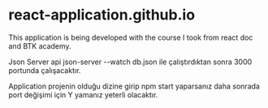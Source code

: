 # react-application.github.io
This application is being developed with the course I took from react doc and BTK academy.

Json Server
api json-server --watch db.json ile çalıştırdıktan sonra 3000 portunda çalışacaktır.

Application
projenin olduğu dizine girip npm start yaparsanız daha sonrada port değişimi için Y yamanız yeterli olacaktır.
